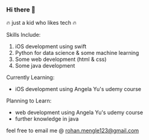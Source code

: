 ### Hi there 👋

🔥 just a kid who likes tech 🔥 

Skills Include:
1) iOS development using swift
2) Python for data science & some machine learning
3) Some web development (html & css)
4) Some java development

Currently Learning: 
- iOS development using Angela Yu's udemy course

Planning to Learn:
- web development using Angela Yu's udemy course
- further knowledge in java

feel free to email me @ rohan.mengle123@gmail.com


<!--
**megz-mugz/megz-mugz** is a ✨ _special_ ✨ repository because its `README.md` (this file) appears on your GitHub profile.

Here are some ideas to get you started:

- 🔭 I’m currently working on ...
- 🌱 I’m currently learning ...
- 👯 I’m looking to collaborate on ...
- 🤔 I’m looking for help with ...
- 💬 Ask me about ...
- 📫 How to reach me: ...
- 😄 Pronouns: ...
- ⚡ Fun fact: ...
-->
